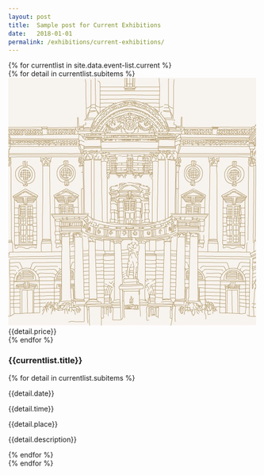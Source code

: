 ```yaml
---
layout: post
title:  Sample post for Current Exhibitions
date:   2018-01-01
permalink: /exhibitions/current-exhibitions/
---
```

<div class="event-area">
  {% for currentlist in site.data.event-list.current %}
  <div class="event-list-wrap">
    <div class="event-image-wrap">
      {% for detail in currentlist.subitems %}
      <img class="event-poster" src="/images/event-images/SG-centenary-thumbnail.jpg">
      <div class="event-price">{{detail.price}}</div>
      {% endfor %}
    </div>
    <h3>{{currentlist.title}}</h3>
    <div class="time-and-place-info-wrap">
      {% for detail in currentlist.subitems %}
      <p class="date-info">{{detail.date}}</p>
      <p class="time-info">{{detail.time}}</p>
      <p class="place-info">{{detail.place}}</p>
    </div>
    <div class="event-list-partition"></div>
    <p>{{detail.description}}</p>
    {% endfor %}
  </div>
  {% endfor %}
</div>
